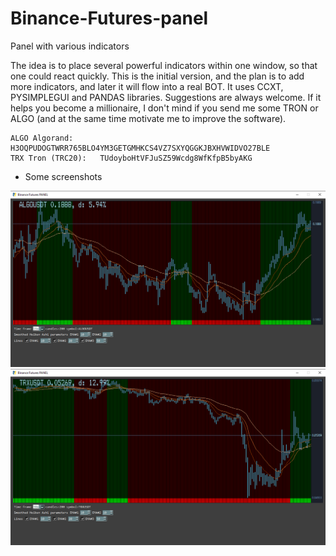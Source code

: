 # Binance-Futures-panel
Panel with various indicators

The idea is to place several powerful indicators within one window, so that one could react quickly.
This is the initial version, and the plan is to add more indicators, and later it will flow into a real BOT.
It uses CCXT, PYSIMPLEGUI and PANDAS libraries.
Suggestions are always welcome.
If it helps you become a millionaire, I don't mind if you send me some TRON or ALGO (and at the same time motivate me to improve the software).

```shell
ALGO Algorand:		H3OQPUDOGTWRR765BLO4YM3GETGMHKCS4VZ7SXYQGGKJBXHVWIDVO27BLE
TRX Tron (TRC20):	TUdoyboHtVFJuSZ59Wcdg8WfKfpB5byAKG
```




* Some screenshots

![](algo_screenshot.png)
![](tron_screenshot.png)
